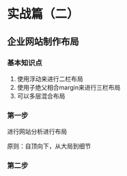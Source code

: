 # 实战篇（二）
## 企业网站制作布局

### 基本知识点

1. 使用浮动来进行二栏布局
2. 使用子绝父相合margin来进行三栏布局
3. 可以多层混合布局

### 第一步

进行网站分析进行布局

原则：自顶向下，从大局到细节

### 第二步




